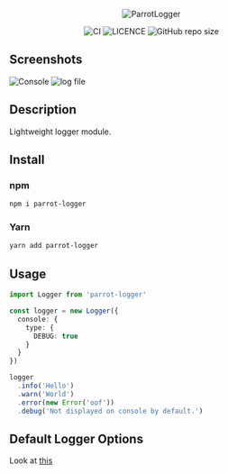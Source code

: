 <div
  align="center"
>

![ParrotLogger](https://github.com/InkoHX/parrot-logger/blob/master/media/ParrotLogger.png?raw=true)

![CI](https://github.com/InkoHX/parrot-logger/workflows/CI/badge.svg)
![LICENCE](https://img.shields.io/github/license/InkoHX/logger-renew?label=LICENCE&style=flat-square)
![GitHub repo size](https://img.shields.io/github/repo-size/InkoHX/logger-renew)

</div>

## Screenshots

![Console](https://github.com/InkoHX/parrot-logger/blob/master/media/console.png?raw=true)
![log file](https://github.com/InkoHX/parrot-logger/blob/master/media/log-file.png?raw=true)

## Description

Lightweight logger module.

## Install

### npm

```bash
npm i parrot-logger
```

### Yarn

```bash
yarn add parrot-logger
```

## Usage

```ts
import Logger from 'parrot-logger'

const logger = new Logger({
  console: {
    type: {
      DEBUG: true
    }
  }
})

logger
  .info('Hello')
  .warn('World')
  .error(new Error('oof'))
  .debug('Not displayed on console by default.')
```

## Default Logger Options

Look at [this](https://github.com/InkoHX/parrot-logger/blob/master/src/index.ts#L36-#L79)
